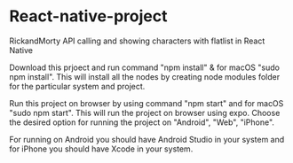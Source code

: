 # React-native-project
RickandMorty API calling and showing characters with flatlist in React Native


Download this prjoect and run command "npm install" & for macOS "sudo npm install".
This will install all the nodes by creating node modules folder for the particular system and project.

Run this project on browser by using command "npm start" and for macOS "sudo npm start". This will run the project on browser using expo. Choose the desired option for running the project on "Android", "Web", "iPhone".

For running on Android you should have Android Studio in your system and for iPhone you should have Xcode in your system.


